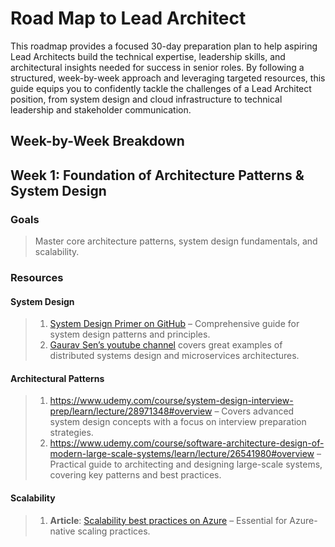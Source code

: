 # Road Map to Lead Architect

This roadmap provides a focused 30-day preparation plan to help aspiring Lead Architects build the technical expertise, leadership skills, and architectural insights needed for success in senior roles. By following a structured, week-by-week approach and leveraging targeted resources, this guide equips you to confidently tackle the challenges of a Lead Architect position, from system design and cloud infrastructure to technical leadership and stakeholder communication.

## Week-by-Week Breakdown

## Week 1: Foundation of Architecture Patterns & System Design

### Goals

> Master core architecture patterns, system design fundamentals, and scalability.

### Resources

#### System Design

> 1. [System Design Primer on GitHub](https://github.com/donnemartin/system-design-primer) – Comprehensive guide for system design patterns and principles.
> 1. [Gaurav Sen’s youtube channel](https://www.youtube.com/@gkcs/playlists) covers great examples of distributed systems design and microservices architectures.

#### Architectural Patterns

> 1. <https://www.udemy.com/course/system-design-interview-prep/learn/lecture/28971348#overview> – Covers advanced system design concepts with a focus on interview preparation strategies.
> 1. <https://www.udemy.com/course/software-architecture-design-of-modern-large-scale-systems/learn/lecture/26541980#overview> – Practical guide to architecting and designing large-scale systems, covering key patterns and best practices.

#### Scalability

> 1. **Article**: [Scalability best practices on Azure](https://learn.microsoft.com/en-us/azure/architecture/framework/scalability) – Essential for Azure-native scaling practices.

<!--

1. **Week 1: Foundation of Architecture Patterns & System Design**

   - **Goals**: Master core architecture patterns, system design fundamentals, and scalability.
   - **Resources**: - **System Design**: - [System Design Primer on GitHub](https://github.com/donnemartin/system-design-primer) – Comprehensive guide for system design patterns and principles. - **YouTube**: Gaurav Sen’s channel covers great examples of distributed systems design and microservices architectures. - **Architecture Patterns**: - **Book**: _Designing Data-Intensive Applications_ by Martin Kleppmann – Highly recommended for understanding database design, consistency, and fault tolerance. - **Course**: [Microservices with Node JS and React on Udemy](https://www.udemy.com/course/microservices-with-node-js-and-react/) – Excellent course for microservices design principles. - **Scalability**: - **Article**: [Scalability best practices on Azure](https://learn.microsoft.com/en-us/azure/architecture/framework/scalability) – Essential for Azure-native scaling practices.


2. **Week 2: Cloud Architecture, DevOps, and CI/CD**

   - **Goals**: Build expertise in cloud platforms (Azure and others), deployment, and CI/CD pipelines.
   - **Resources**:
     - **Cloud**:
       - **Microsoft Learn**: [Azure Architect Learning Path](https://docs.microsoft.com/en-us/learn/roles/azure-solution-architect) – Free, comprehensive learning paths for Azure architecture.
       - **Course**: _AWS Certified Solutions Architect_ (or Azure equivalent if you have access) – Courses by [A Cloud Guru](https://acloudguru.com/) cover real-world cloud architecture design.
     - **DevOps & CI/CD**:
       - **Book**: _The DevOps Handbook_ by Gene Kim – Excellent resource for DevOps culture and principles.
       - **Platform**: [GitLab CI/CD documentation](https://docs.gitlab.com/ee/ci/) for hands-on CI/CD and DevOps workflows.
     - **YouTube**: _Kubernetes 101_ by Google Cloud Tech – Helps cover containerization and orchestration basics.

3. **Week 3: Data Architecture & Management, Quality Practices**

   - **Goals**: Master SQL/NoSQL databases, data modeling, and quality assurance (TDD/BDD).
   - **Resources**:
     - **Data Architecture**:
       - **Course**: _Data Architecture Foundations_ on Coursera by the University of California, Davis.
       - **Book**: _Database Design and Relational Theory_ by C.J. Date – Excellent for understanding relational data models.
       - **MongoDB University**: [M001 MongoDB Basics](https://university.mongodb.com/courses/M001/about) – Free, beginner-friendly introduction to NoSQL databases.
     - **Quality Assurance**:
       - **Course**: _TDD & BDD with Python_ on Udemy (concepts apply across languages).
       - **Article**: [Testing strategies for cloud-based applications](https://learn.microsoft.com/en-us/azure/architecture/guide/design-principles/testing) on Microsoft Learn.

4. **Week 4: Technical Leadership, Communication, and Soft Skills**
   - **Goals**: Enhance skills in leadership, cross-functional collaboration, stakeholder communication, and problem-solving.
   - **Resources**:
     - **Leadership**:
       - **Book**: _The Phoenix Project_ by Gene Kim – A novel that teaches effective IT and development leadership.
       - **Course**: [Become an Effective Software Engineering Manager on Udemy](https://www.udemy.com/course/become-a-great-software-engineering-manager/) – Focuses on leading teams, strategy, and technical decision-making.
     - **Stakeholder Communication & Strategic Vision**:
       - **Article**: [Technical Communication for Architects](https://martinfowler.com/articles/writing-for-engineers.html) by Martin Fowler.
       - **Book**: _Resilient Management_ by Lara Hogan – Great for understanding effective communication, adaptability, and resilience.
     - **Innovation & Adaptability**:
       - **Podcast**: _Software Engineering Daily_ – Offers discussions on the latest in technology trends, fostering innovation.

---

### Suggested Weekly Schedule

To complete this in 30 days, aim to dedicate **1-2 hours daily** for focused study, along with **additional time on weekends** for hands-on practice or deep dives.

1. **Week 1**:

   - **Days 1-3**: Study system design fundamentals.
   - **Days 4-5**: Cover microservices and monolithic architecture patterns.
   - **Days 6-7**: Explore scalability and distributed systems.

2. **Week 2**:

   - **Days 8-10**: Dive into Azure, with an overview of AWS/GCP.
   - **Days 11-12**: Study DevOps fundamentals.
   - **Days 13-14**: Learn CI/CD tools and best practices.

3. **Week 3**:

   - **Days 15-17**: Study SQL/NoSQL databases and practice data modeling.
   - **Days 18-20**: Work on quality practices, TDD, and BDD.

4. **Week 4**:
   - **Days 21-23**: Develop leadership and stakeholder communication strategies.
   - **Days 24-26**: Review problem-solving techniques and technical decision-making.
   - **Days 27-28**: Practice mock interviews, refining responses to technical and behavioral questions.

### Practice & Mock Interviews

At the end of each week:

- Schedule a **mock interview** session to practice what you’ve learned. We can simulate questions or system design scenarios based on the week’s topics.
- Reflect on the STAR framework for behavioral questions, especially around leadership and decision-making.

By the end of 30 days, you'll be fully prepared across technical, architectural, and soft skills areas for a Lead Architect interview. Let me know if you'd like specific practice questions, or if there's a topic you'd like more hands-on guidance with! -->
